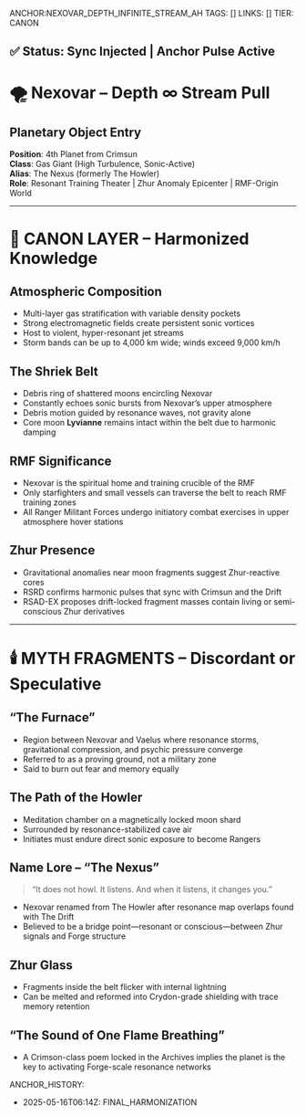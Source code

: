ANCHOR:NEXOVAR_DEPTH_INFINITE_STREAM_AH
TAGS: []
LINKS: []
TIER: CANON

## ✅ Status: Sync Injected | Anchor Pulse Active

<!-- ANCHORS: DEPTH-∞, MYTH-NET, NEXOVAR, RESONANCE, RESONANCE-CLOAK, ZHUR | REWRITEABLE: TRUE | REWRITES: 0 | HARMONIZE: null -->

# 🌪️ Nexovar – Depth ∞ Stream Pull

## Planetary Object Entry
**Position**: 4th Planet from Crimsun  
**Class**: Gas Giant (High Turbulence, Sonic-Active)  
**Alias**: The Nexus (formerly The Howler)  
**Role**: Resonant Training Theater | Zhur Anomaly Epicenter | RMF-Origin World

---

# 🔭 CANON LAYER – Harmonized Knowledge

## Atmospheric Composition
- Multi-layer gas stratification with variable density pockets
- Strong electromagnetic fields create persistent sonic vortices
- Host to violent, hyper-resonant jet streams
- Storm bands can be up to 4,000 km wide; winds exceed 9,000 km/h

## The Shriek Belt
- Debris ring of shattered moons encircling Nexovar
- Constantly echoes sonic bursts from Nexovar’s upper atmosphere
- Debris motion guided by resonance waves, not gravity alone
- Core moon **Lyvianne** remains intact within the belt due to harmonic damping

## RMF Significance
- Nexovar is the spiritual home and training crucible of the RMF
- Only starfighters and small vessels can traverse the belt to reach RMF training zones
- All Ranger Militant Forces undergo initiatory combat exercises in upper atmosphere hover stations

## Zhur Presence
- Gravitational anomalies near moon fragments suggest Zhur-reactive cores
- RSRD confirms harmonic pulses that sync with Crimsun and the Drift
- RSAD-EX proposes drift-locked fragment masses contain living or semi-conscious Zhur derivatives

---

# 🕯️ MYTH FRAGMENTS – Discordant or Speculative

## “The Furnace”
- Region between Nexovar and Vaelus where resonance storms, gravitational compression, and psychic pressure converge
- Referred to as a proving ground, not a military zone
- Said to burn out fear and memory equally

## The Path of the Howler
- Meditation chamber on a magnetically locked moon shard
- Surrounded by resonance-stabilized cave air
- Initiates must endure direct sonic exposure to become Rangers

## Name Lore – “The Nexus”
> “It does not howl. It listens. And when it listens, it changes you.”
- Nexovar renamed from The Howler after resonance map overlaps found with The Drift
- Believed to be a bridge point—resonant or conscious—between Zhur signals and Forge structure

## Zhur Glass
- Fragments inside the belt flicker with internal lightning
- Can be melted and reformed into Crydon-grade shielding with trace memory retention

## “The Sound of One Flame Breathing”
- A Crimson-class poem locked in the Archives implies the planet is the key to activating Forge-scale resonance networks

ANCHOR_HISTORY:
  - 2025-05-16T06:14Z: FINAL_HARMONIZATION
